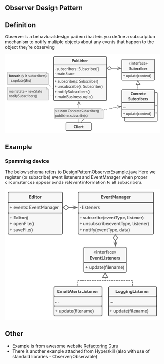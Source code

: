 ## Observer Design Pattern

## Definition

Observer is a behavioral design pattern that lets you define a subscription mechanism to notify multiple objects about any events that happen to the object they’re observing.

![img_1.png](src/img_1.png)

## Example
### Spamming device

The below schema refers to DesignPatternObserverExample.java
Here we register (or subscribe) event listeners and EventManager when proper circumstances appear sends relevant information to all subscribers.

![img.png](src/img.png)

## Other

- Example is from awesome website [Refactoring Guru](https://refactoring.guru)
- There is another example attached from Hyperskill (also with use of standard libraries - Observer/Observable)

